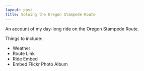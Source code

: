 ```yaml
---
layout: post
title: Soloing the Oregon Stampede Route
---
```


An account of my day-long ride on the Oregon Stampede Route. 

Things to include: 
+ Weather
+ Route Link
+ Ride Embed
+ Embed Flickr Photo Album
